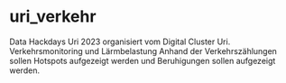 # uri_verkehr
Data Hackdays Uri 2023 organisiert vom Digital Cluster Uri. Verkehrsmonitoring und Lärmbelastung Anhand der Verkehrszählungen sollen Hotspots aufgezeigt werden und Beruhigungen sollen aufgezeigt werden.
